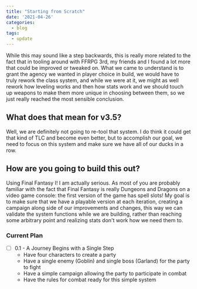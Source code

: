 ```yaml
---
title: "Starting from Scratch"
date: '2021-04-26'
categories:
  - blog
tags:
  - update
---
```


While this may sound like a step backwards, this is really more related to 
the fact that in tooling around with FFRPG 3rd, my friends and I found a lot 
more that could be improved or tweaked on. What we came to understand is to 
grant the agency we wanted in player choice in build, we would have to truly 
rework the class system, and while we were at it, we might as well rework how 
leveling works and then how stats work and we should touch up weapons to make 
them more unique in choosing between them, so we just really reached the most 
sensible conclusion.

## What does that mean for v3.5?

Well, we are definitely not going to re-tool that system. I do think it could 
get that kind of TLC and become even better, but to accomplish our goal, we 
need to focus on this system and make sure we have all of our ducks in a row.

## How are you going to build this out?

Using Final Fantasy I! I am actually serious. As most of you are probably 
familiar with the fact that Final Fantasy is really Dungeons and Dragons 
on a video game console: the first version of the game has spell slots! My 
goal is to make sure that we have a playable version at each iteration, 
creating a campaign along side of our improvements and changes, this way 
we can validate the system functions while we are building, rather than 
reaching some arbitrary point and realizing stats don't work how we need them 
to.

### Current Plan

- [ ] 0.1 - A Journey Begins with a Single Step
  - Have four characters to create a party
  - Have a single enemy (Goblin) and single boss (Garland) for the party to fight
  - Have a simple campaign allowing the party to participate in combat
  - Have the rules for combat ready for this simple system

